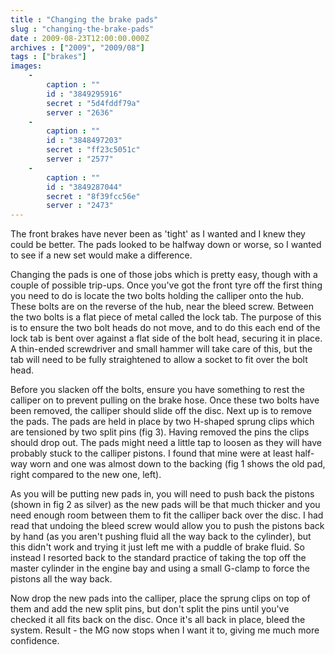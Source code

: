 ```yaml
---
title : "Changing the brake pads"
slug : "changing-the-brake-pads"
date : 2009-08-23T12:00:00.000Z
archives : ["2009", "2009/08"]
tags : ["brakes"]
images:
    -
        caption : ""
        id : "3849295916"
        secret : "5d4fddf79a"
        server : "2636"
    -
        caption : ""
        id : "3848497203"
        secret : "ff23c5051c"
        server : "2577"
    -
        caption : ""
        id : "3849287044"
        secret : "8f39fcc56e"
        server : "2473"
---
```


The front brakes have never been as 'tight' as I wanted and I knew they could be better. The pads looked to be halfway down or worse, so I wanted to see if a new set would make a difference.



Changing the pads is one of those jobs which is pretty easy, though with a couple of possible trip-ups. Once you've got the front tyre off the first thing you need to do is locate the two bolts holding the calliper onto the hub. These bolts are on the reverse of the hub, near the bleed screw. Between the two bolts is a flat piece of metal called the lock tab. The purpose of this is to ensure the two bolt heads do not move, and to do this each end of the lock tab is bent over against a flat side of the bolt head, securing it in place. A thin-ended screwdriver and small hammer will take care of this, but the tab will need to be fully straightened to allow a socket to fit over the bolt head.



Before you slacken off the bolts, ensure you have something to rest the calliper on to prevent pulling on the brake hose. Once these two bolts have been removed, the calliper should slide off the disc. Next up is to remove the pads. The pads are held in place by two H-shaped sprung clips which are tensioned by two split pins (fig 3). Having removed the pins the clips should drop out. The pads might need a little tap to loosen as they will have probably stuck to the calliper pistons. I found that mine were at least half-way worn and one was almost down to the backing (fig 1 shows the old pad, right compared to the new one, left).



As you will be putting new pads in, you will need to push back the pistons (shown in fig 2 as silver) as the new pads will be that much thicker and you need enough room between them to fit the calliper back over the disc. I had read that undoing the bleed screw would allow you to push the pistons back by hand (as you aren't pushing fluid all the way back to the cylinder), but this didn't work and trying it just left me with a puddle of brake fluid. So instead I resorted back to the standard practice of taking the top off the master cylinder in the engine bay and using a small G-clamp to force the pistons all the way back.



Now drop the new pads into the calliper, place the sprung clips on top of them and add the new split pins, but don't split the pins until you've checked it all fits back on the disc. Once it's all back in place, bleed the system. Result - the MG now stops when I want it to, giving me much more confidence.